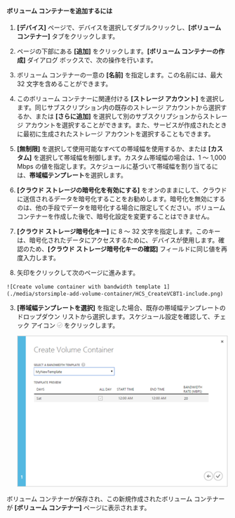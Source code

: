 <!--author=SharS last changed: 1/7/2016-->

#### ボリューム コンテナーを追加するには

1. **[デバイス]** ページで、デバイスを選択してダブルクリックし、**[ボリューム コンテナー]** タブをクリックします。

2. ページの下部にある **[追加]** をクリックします。**[ボリューム コンテナーの作成]** ダイアログ ボックスで、次の操作を行います。

  1. ボリューム コンテナーの一意の **[名前]** を指定します。この名前には、最大 32 文字を含めることができます。
  2. このボリューム コンテナーに関連付ける **[ストレージ アカウント]** を選択します。同じサブスクリプション内の既存のストレージ アカウントから選択するか、または **[さらに追加]** を選択して別のサブスクリプションからストレージ アカウントを選択することができます。また、サービスが作成されたときに最初に生成されたストレージ アカウントを選択することもできます。
  3. **[無制限]** を選択して使用可能なすべての帯域幅を使用するか、または **[カスタム]** を選択して帯域幅を制御します。カスタム帯域幅の場合は、1 ～ 1,000 Mbps の値を指定します。スケジュールに基づいて帯域幅を割り当てるには、**帯域幅テンプレート**を選択します。
  4. **[クラウド ストレージの暗号化を有効にする]** をオンのままにして、クラウドに送信されるデータを暗号化することをお勧めします。暗号化を無効にするのは、他の手段でデータを暗号化する場合に限定してください。ボリューム コンテナーを作成した後で、暗号化設定を変更することはできません。
  5. **[クラウド ストレージ暗号化キー]** に 8 ～ 32 文字を指定します。このキーは、暗号化されたデータにアクセスするために、デバイスが使用します。確認のため、**[クラウド ストレージ暗号化キーの確認]** フィールドに同じ値を再度入力します。 
  6. 矢印をクリックして次のページに進みます。

    ![Create volume container with bandwidth template 1](./media/storsimple-add-volume-container/HCS_CreateVCBT1-include.png)

3. **[帯域幅テンプレートを選択]** を指定した場合、既存の帯域幅テンプレートのドロップダウン リストから選択します。スケジュール設定を確認して、チェック アイコン ![チェック マーク アイコン](./media/storsimple-configure-new-storage-account/HCS_CheckIcon-include.png) をクリックします。

    ![Create volume container with bandwidth template 2](./media/storsimple-add-volume-container/HCS_CreateVCBT2-include.png)

ボリューム コンテナーが保存され、この新規作成されたボリューム コンテナーが **[ボリューム コンテナー]** ページに表示されます。
 

<!---HONumber=AcomDC_0114_2016-->
